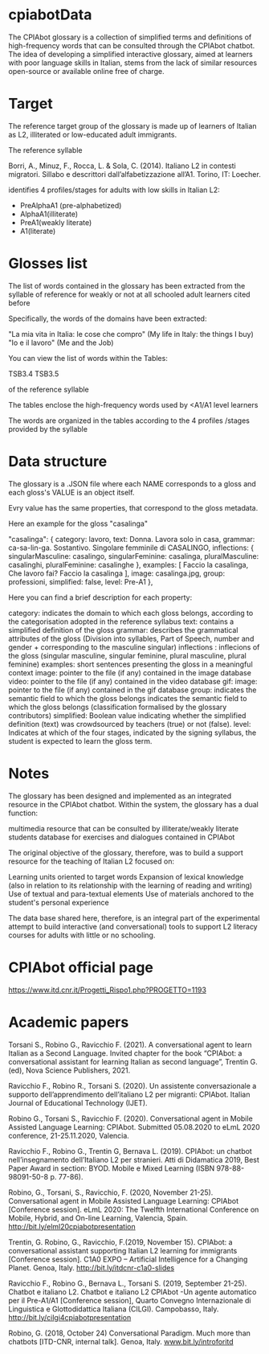 # cpiabotData
The CPIAbot glossary is a collection of simplified terms and definitions of high-frequency words that can be consulted through the CPIAbot chatbot.
The idea of developing a simplified interactive glossary, aimed at learners with poor language skills in Italian, stems from the lack of similar resources open-source or available online free of charge.

# Target
The reference target group of the glossary is made up of learners of Italian as L2, illiterated or low-educated adult immigrants.

The reference syllable 

Borri, A., Minuz, F., Rocca, L. & Sola, C. (2014). Italiano L2 in contesti migratori. Sillabo e descrittori dall’alfabetizzazione all’A1. Torino, IT: Loecher.

identifies 4 profiles/stages for adults with low skills in Italian L2:

+ PreAlphaA1 (pre-alphabetized)
+ AlphaA1(illiterate)
+ PreA1(weakly literate)
+ A1(literate)


 
# Glosses list
The list of words contained in the glossary has been extracted from the syllable of reference for weakly or not at all schooled adult learners cited before

Specifically, the words of the domains have been extracted:

"La mia vita in Italia: le cose che compro" (My life in Italy: the things I buy)
"Io e il lavoro" (Me and the Job)

You can view the list of words within the Tables:

TSB3.4
TSB3.5

of the reference syllable

The tables enclose the high-frequency words used by <A1/A1 level learners

The words are organized in the tables according to the 4 profiles /stages provided by the syllable



# Data structure
The glossary is a .JSON file where each NAME corresponds to a gloss and each gloss's VALUE is an object itself.

Evry value has the same properties, that correspond to the gloss metadata.

Here an example for the gloss "casalinga"

  "casalinga": {
    category: lavoro,
    text: Donna. Lavora solo in casa,
    grammar: ca-sa-lin-ga. Sostantivo. Singolare femminile di CASALINGO,
    inflections: {
      singularMasculine: casalingo,
      singularFeminine: casalinga,
      pluralMasculine: casalinghi,
      pluralFeminine: casalinghe
    },
    examples: [
      Faccio la casalinga,
      Che lavoro fai? Faccio la casalinga
    ],
    image: casalinga.jpg,
    group: professioni,
    simplified: false,
    level: Pre-A1
  },
  
Here you can find a brief description for each property:
  
  category: indicates the domain to which each gloss belongs, according to the categorisation adopted in the reference syllabus
  text: contains a simplified definition of the gloss
  grammar: describes the grammatical attributes of the gloss (Division into syllables, Part of Speech, number and gender + corresponding to the masculine singular)
  inflections : inflecions of the gloss (singular masculine, singular feminine, plural masculine, plural feminine)
  examples: short sentences presenting the gloss in a meaningful context
  image: pointer to the file (if any) contained in the image database
  video: pointer to the file (if any) contained in the video database
  gif:   image: pointer to the file (if any) contained in the gif database
  group: indicates the semantic field to which the gloss belongs indicates the semantic field to which the gloss belongs (classification formalised by the glossary contributors)
  simplified: Boolean value indicating whether the simplified definition (text) was crowdsourced by teachers (true) or not (false).
  level: Indicates at which of the four stages, indicated by the signing syllabus, the student is expected to learn the gloss term. 
  
  
# Notes
The glossary has been designed and implemented as an integrated resource in the CPIAbot chatbot.
Within the system, the glossary has a dual function:

multimedia resource that can be consulted by illiterate/weakly literate students
database for exercises and dialogues contained in CPIAbot

The original objective of the glossary, therefore, was to build a support resource for the teaching of Italian L2 focused on:

Learning units oriented to target words
Expansion of lexical knowledge (also in relation to its relationship with the learning of reading and writing)
Use of textual and para-textual elements
Use of materials anchored to the student's personal experience

The data base shared here, therefore, is an integral part of the experimental attempt to build interactive (and conversational) tools to support L2 literacy courses for adults with little or no schooling.



# CPIAbot official page
https://www.itd.cnr.it/Progetti_Rispo1.php?PROGETTO=1193


# Academic papers 

Torsani S., Robino G., Ravicchio F. (2021). A conversational agent to learn Italian as a Second Language. Invited chapter for the book “CPIAbot: a conversational assistant for learning Italian as second language”, Trentin G. (ed), Nova Science Publishers,  2021.

Ravicchio F., Robino R., Torsani S. (2020). Un assistente conversazionale a supporto dell’apprendimento dell’italiano L2 per migranti: CPIAbot. Italian Journal of Educational Technology (IJET).

Robino G., Torsani S., Ravicchio F. (2020). Conversational agent in Mobile Assisted Language Learning: CPIAbot. Submitted 05.08.2020 to eLmL 2020 conference, 21-25.11.2020, Valencia.

Ravicchio F., Robino G., Trentin G, Bernava L. (2019). CPIAbot: un chatbot nell’insegnamento dell’Italiano L2 per stranieri. Atti di Didamatica 2019, Best Paper Award in section: BYOD. Mobile e Mixed Learning (ISBN 978-88-98091-50-8 p. 77-86).

Robino, G., Torsani, S., Ravicchio, F. (2020, November 21-25). Conversational agent in Mobile Assisted Language Learning: CPIAbot [Conference session]. eLmL 2020: The Twelfth International Conference on Mobile, Hybrid, and On-line Learning, Valencia, Spain. http://bit.ly/elml20cpiabotpresentation

Trentin, G. Robino, G., Ravicchio, F.(2019, November 15). CPIAbot: a conversational assistant supporting Italian L2 learning for immigrants [Conference session]. C1A0 EXPO – Artificial Intelligence for a Changing Planet. Genoa, Italy. http://bit.ly/itdcnr-c1a0-slides

Ravicchio F., Robino G., Bernava L., Torsani S. (2019, September 21-25). Chatbot e italiano L2. Chatbot e italiano L2 CPIAbot -Un agente automatico per il Pre-A1/A1 [Conference session], Quarto Convegno Internazionale di Linguistica e Glottodidattica Italiana (CILGI). Campobasso, Italy. http://bit.ly/cilgi4cpiabotpresentation

Robino, G. (2018, October 24) Conversational Paradigm. Much more than chatbots [ITD-CNR, internal talk]. Genoa, Italy. www.bit.ly/introforitd
  




